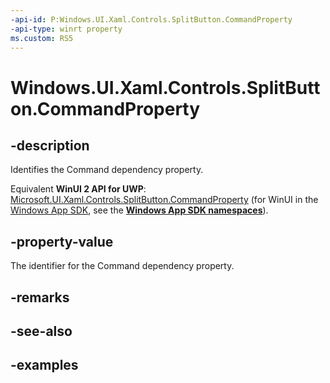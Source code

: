 ```yaml
---
-api-id: P:Windows.UI.Xaml.Controls.SplitButton.CommandProperty
-api-type: winrt property
ms.custom: RS5
---
```


<!-- Property syntax.
public DependencyProperty CommandProperty { get; }
-->

# Windows.UI.Xaml.Controls.SplitButton.CommandProperty

## -description

Identifies the Command dependency property.

Equivalent **WinUI 2 API for UWP**: [Microsoft.UI.Xaml.Controls.SplitButton.CommandProperty](/windows/winui/api/microsoft.ui.xaml.controls.splitbutton.commandproperty) (for WinUI in the [Windows App SDK](/windows/apps/windows-app-sdk/), see the **[Windows App SDK namespaces](/windows/windows-app-sdk/api/winrt/)**).

## -property-value

The identifier for the Command dependency property.

## -remarks

## -see-also

## -examples

